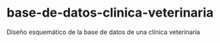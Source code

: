 # base-de-datos-clinica-veterinaria
Diseño esquemático de la base de datos de una clínica veterinaria
